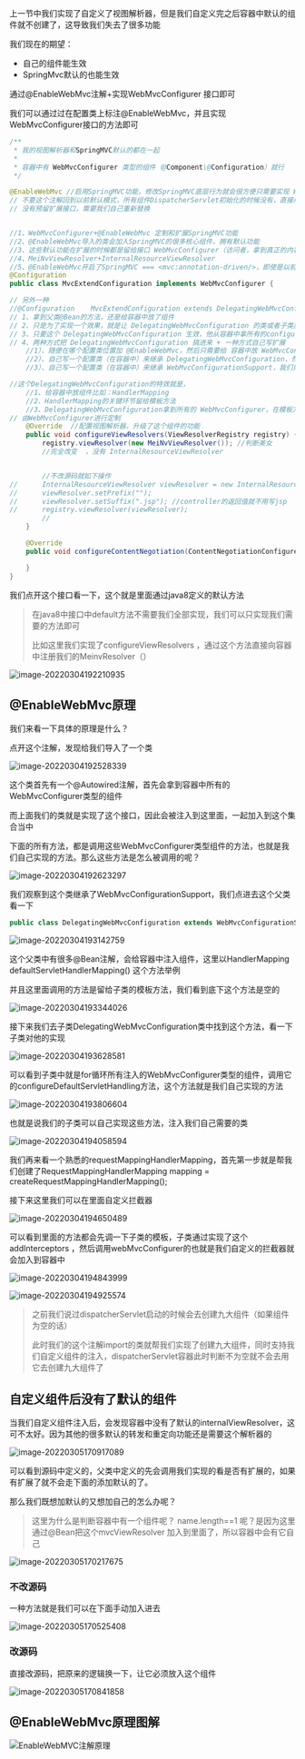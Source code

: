 上一节中我们实现了自定义了视图解析器，但是我们自定义完之后容器中默认的组件就不创建了，这导致我们失去了很多功能

我们现在的期望：

* 自己的组件能生效
* SpringMvc默认的也能生效

通过@EnableWebMvc注解+实现WebMvcConfigurer 接口即可

我们可以通过过在配置类上标注@EnableWebMvc，并且实现WebMvcConfigurer接口的方法即可

```java
/**
 * 我的视图解析器和SpringMVC默认的都在一起
 *
 * 容器中有 WebMvcConfigurer 类型的组件（@Component\@Configuration）就行
 */

@EnableWebMvc //启用SpringMVC功能，修改SpringMVC底层行为就会很方便只需要实现 WebMvcConfigurer 即可
// 不要这个注解回到以前默认模式，所有组件DispatcherServlet初始化的时候没有，直接用配置文件中指定的默认的组件
// 没有预留扩展接口，需要我们自己重新替换


//1、WebMvcConfigurer+@EnableWebMvc 定制和扩展SpringMVC功能
//2、@EnableWebMvc导入的类会加入SpringMVC的很多核心组件，拥有默认功能
//3、这些默认功能在扩展的时候都是留给接口 WebMvcConfigurer（访问者，拿到真正的内容进行修改） 可以介入
//4、MeiNvViewResolver+InternalResourceViewResolver
//5、@EnableWebMvc开启了SpringMVC === <mvc:annotation-driven/>，即使是以前自己也要配置默认视图解析器
@Configuration 
public class MvcExtendConfiguration implements WebMvcConfigurer {

// 另外一种
//@Configuration 	MvcExtendConfiguration extends DelegatingWebMvcConfiguration
// 1、拿到父类@Bean的方法，还是给容器中放了组件
// 2、只是为了实现一个效果，就是让 DelegatingWebMvcConfiguration 的类或者子类放在容器中，
// 3、只要这个 DelegatingWebMvcConfiguration 生效，他从容器中拿所有的configure进行
// 4、两种方式把 DelegatingWebMvcConfiguration 搞进来 + 一种方式自己写扩展
	//1）、随便在哪个配置类位置加 @EnableWebMvc，然后只需要给 容器中放 WebMvcConfigurer即可
	//2）、自己写一个配置类（在容器中）来继承 DelegatingWebMvcConfiguration，然后只需要给 容器中放 WebMvcConfigurer即可;继承这个可以
	//3）、自己写一个配置类（在容器中）来继承 WebMvcConfigurationSupport，我们只能去实现模板方法，进行扩展

//这个DelegatingWebMvcConfiguration的特效就是，
	//1、给容器中放组件比如：HandlerMapping
	//2、HandlerMapping的关键环节留给模板方法
	//3、DelegatingWebMvcConfiguration拿到所有的 WebMvcConfigurer，在模板方法实现的时候，
// 由WebMvcConfigurer进行定制
	@Override  //配置视图解析器，升级了这个组件的功能
	public void configureViewResolvers(ViewResolverRegistry registry) {
		registry.viewResolver(new MeiNvViewResolver()); //判断美女
		//完全改变  ，没有 InternalResourceViewResolver


		//不改源码就如下操作
//		InternalResourceViewResolver viewResolver = new InternalResourceViewResolver();
//		viewResolver.setPrefix("");
//		viewResolver.setSuffix(".jsp"); //controller的返回值就不用写jsp
//		registry.viewResolver(viewResolver);
		//
	}

	@Override
	public void configureContentNegotiation(ContentNegotiationConfigurer configurer) {

	}
}
```

我们点开这个接口看一下，这个就是里面通过java8定义的默认方法

> 在java8中接口中default方法不需要我们全部实现，我们可以只实现我们需要的方法即可
>
> 比如这里我们实现了configureViewResolvers ，通过这个方法直接向容器中注册我们的MeinvResolver（）

![image-20220304192210935](https://image.imxyu.cn/file/image-20220304192210935.png)



## @EnableWebMvc原理

我们来看一下具体的原理是什么？

点开这个注解，发现给我们导入了一个类

![image-20220304192528339](https://image.imxyu.cn/file/image-20220304192528339.png)

这个类首先有一个@Autowired注解，首先会拿到容器中所有的WebMvcConfigurer类型的组件

而上面我们的类就是实现了这个接口，因此会被注入到这里面，一起加入到这个集合当中

下面的所有方法，都是调用这些WebMvcConfigurer类型组件的方法，也就是我们自己实现的方法。那么这些方法是怎么被调用的呢？

![image-20220304192623297](https://image.imxyu.cn/file/image-20220304192623297.png)

我们观察到这个类继承了WebMvcConfigurationSupport，我们点进去这个父类看一下

```java
public class DelegatingWebMvcConfiguration extends WebMvcConfigurationSupport {
```

![image-20220304193142759](https://image.imxyu.cn/file/image-20220304193142759.png)



这个父类中有很多@Bean注解，会给容器中注入组件，这里以HandlerMapping defaultServletHandlerMapping() 这个方法举例

并且这里面调用的方法是留给子类的模板方法，我们看到底下这个方法是空的

![image-20220304193344026](https://image.imxyu.cn/file/image-20220304193344026.png)

接下来我们去子类DelegatingWebMvcConfiguration类中找到这个方法，看一下子类对他的实现

![image-20220304193628581](https://image.imxyu.cn/file/image-20220304193628581.png)



可以看到子类中就是for循环所有注入的WebMvcConfigurer类型的组件，调用它的configureDefaultServletHandling方法，这个方法就是我们自己实现的方法

![image-20220304193806604](https://image.imxyu.cn/file/image-20220304193806604.png)

也就是说我们的子类可以自己实现这些方法，注入我们自己需要的类

![image-20220304194058594](https://image.imxyu.cn/file/image-20220304194058594.png)



我们再来看一个熟悉的requestMappingHandlerMapping，首先第一步就是帮我们创建了RequestMappingHandlerMapping mapping = createRequestMappingHandlerMapping();

接下来这里我们可以在里面自定义拦截器

![image-20220304194650489](https://image.imxyu.cn/file/image-20220304194650489.png)

可以看到里面的方法都会先调一下子类的模板，子类通过实现了这个addInterceptors ，然后调用webMvcConfigurer的也就是我们自定义的拦截器就会加入到容器中

![image-20220304194843999](https://image.imxyu.cn/file/image-20220304194843999.png)

![image-20220304194925574](https://image.imxyu.cn/file/image-20220304194925574.png)



> 之前我们说过dispatcherServlet启动的时候会去创建九大组件（如果组件为空的话）
>
> 此时我们的这个注解import的类就帮我们实现了创建九大组件，同时支持我们自定义组件的注入，dispatcherServlet容器此时判断不为空就不会去用它去创建九大组件了



## 自定义组件后没有了默认的组件

当我们自定义组件注入后，会发现容器中没有了默认的internalViewResolver，这可不太好。因为其他的很多默认的转发和重定向功能还是需要这个解析器的

![image-20220305170917089](https://image.imxyu.cn/file/image-20220305170917089.png)

可以看到源码中定义的，父类中定义的先会调用我们实现的看是否有扩展的，如果有扩展了就不会走下面的添加默认的了。

那么我们既想加默认的又想加自己的怎么办呢？

> 这里为什么是判断容器中有一个组件呢？ name.length==1 呢？是因为这里通过@Bean把这个mvcViewResolver 加入到里面了，所以容器中会有它自己

![image-20220305170217675](https://image.imxyu.cn/file/image-20220305170217675.png)

### 不改源码

一种方法就是我们可以在下面手动加入进去

![image-20220305170525408](https://image.imxyu.cn/file/image-20220305170525408.png)

### 改源码

直接改源码，把原来的逻辑换一下，让它必须放入这个组件

![image-20220305170841858](https://image.imxyu.cn/file/image-20220305170841858.png)



## @EnableWebMvc原理图解

![EnableWebMVC注解原理](https://image.imxyu.cn/file/EnableWebMVC%E6%B3%A8%E8%A7%A3%E5%8E%9F%E7%90%86.jpg)

